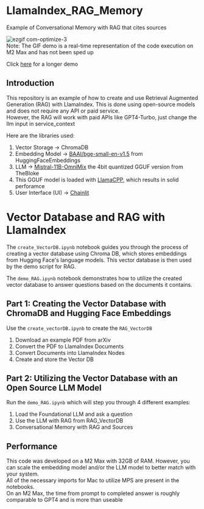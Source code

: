 # LlamaIndex_RAG_Memory
Example of Conversational Memory with RAG that cites sources

![ezgif com-optimize-3](https://github.com/Josh-ee/LlamaIndex_RAG_Memory/assets/74482044/6c7cc0cf-c0c0-4fa8-99ec-cda9cde7e11c)  
Note: The GIF demo is a real-time representation of the code execution on M2 Max and has not been sped up  


Click [here](https://youtu.be/80ige6hVlE8) for a longer demo

## Introduction

This repository is an example of how to create and use Retrieval Augmented Generation (RAG) with LlamaIndex. 
This is done using open-source models and does not require any API or paid service.  
However, the RAG will work with paid APIs like GPT4-Turbo, just change the llm input in service_context

Here are the libraries used:

   1. Vector Storage -> ChromaDB
   2. Embedding Model -> [BAAI/bge-small-en-v1.5](https://huggingface.co/spaces/mteb/leaderboard) from HuggingFaceEmbeddings
   3. LLM -> [Mistral-11B-OmniMix](https://huggingface.co/TheBloke/Mistral-11B-OmniMix-GGUF) the 4bit quantized GGUF version from TheBloke
   4. This GGUF model is loaded with [LlamaCPP](https://github.com/abetlen/llama-cpp-python.git), which results in solid perforamce
   5. User Interface (UI) -> [Chainlit](https://docs.chainlit.io/integrations/llama-index)



# Vector Database and RAG with LlamaIndex


The `create_VectorDB.ipynb` notebook guides you through the process of creating a vector database using Chroma DB, which stores embeddings from Hugging Face's language models. This vector database is then used by the demo script for RAG.

The `demo_RAG.ipynb` notebook demonstrates how to utilize the created vector database to answer questions based on the documents it contains.


## Part 1: Creating the Vector Database with ChromaDB and Hugging Face Embeddings

Use the `create_vectorDB.ipynb` to create the `RAG_VectorDB`
   1. Download an example PDF from arXiv
   2. Convert the PDF to LlamaIndex Documents
   3. Convert Documents into LlamaIndex Nodes
   4. Create and store the Vector DB


## Part 2: Utilizing the Vector Database with an Open Source LLM Model

Run the `demo_RAG.ipynb` which will step you through 4 different examples:
   1. Load the Foundational LLM and ask a question
   2. Use the LLM with RAG from RAG_VectorDB
   3. Conversational Memory with RAG and Sources

## Performance

This code was developed on a M2 Max with 32GB of RAM. However, you can scale the embedding model and/or the LLM model to better match with your system.  
All of the necessary imports for Mac to utilize MPS are present in the notebooks.  
On an M2 Max, the time from prompt to completed answer is roughly comparable to GPT4 and is more than useable 

